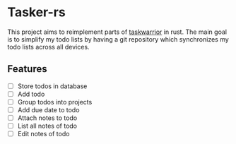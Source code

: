 # Tasker-rs
This project aims to reimplement parts of [taskwarrior](https://taskwarrior.org/) in rust. The main goal is to simplify my todo lists by having a git repository which synchronizes my todo lists across all devices.

## Features
- [ ] Store todos in database
- [ ] Add todo
- [ ] Group todos into projects
- [ ] Add due date to todo
- [ ] Attach notes to todo
- [ ] List all notes of todo
- [ ] Edit notes of todo
